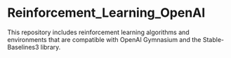 # Reinforcement_Learning_OpenAI
This repository includes reinforcement learning algorithms and environments that are compatible with OpenAI Gymnasium and the Stable-Baselines3 library.
